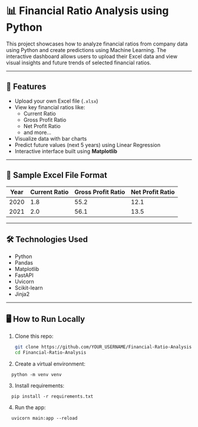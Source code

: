 # 📊 Financial Ratio Analysis using Python

This project showcases how to analyze financial ratios from company data using Python and create predictions using Machine Learning. The interactive dashboard allows users to upload their Excel data and view visual insights and future trends of selected financial ratios.

---

## 🚀 Features

- Upload your own Excel file (`.xlsx`)
- View key financial ratios like:
  - Current Ratio
  - Gross Profit Ratio
  - Net Profit Ratio
  - and more...
- Visualize data with bar charts
- Predict future values (next 5 years) using Linear Regression
- Interactive interface built using **Matplotlib**

---

## 📁 Sample Excel File Format

| Year | Current Ratio | Gross Profit Ratio | Net Profit Ratio |
|------|----------------|--------------------|------------------|
| 2020 | 1.8            | 55.2               | 12.1             |
| 2021 | 2.0            | 56.1               | 13.5             |

---

## 🛠️ Technologies Used

- Python
- Pandas
- Matplotlib
- FastAPI
- Uvicorn
- Scikit-learn
- Jinja2

---

## 🖥️ How to Run Locally

1. Clone this repo:
   ```bash
   git clone https://github.com/YOUR_USERNAME/Financial-Ratio-Analysis.git
   cd Financial-Ratio-Analysis
2. Create a virtual environment:
  ```
    python -m venv venv
  ```
3. Install requirements:
  ```
    pip install -r requirements.txt
  ```
4. Run the app:
  ```
    uvicorn main:app --reload
  ```
